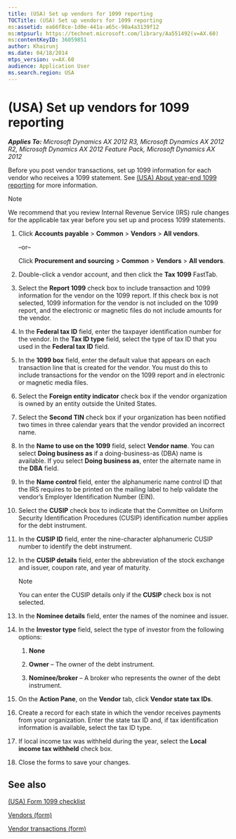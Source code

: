 ```yaml
---
title: (USA) Set up vendors for 1099 reporting
TOCTitle: (USA) Set up vendors for 1099 reporting
ms:assetid: ea66f8ce-1d0e-441a-a65c-90a4a3139f12
ms:mtpsurl: https://technet.microsoft.com/library/Aa551492(v=AX.60)
ms:contentKeyID: 36059851
author: Khairunj
ms.date: 04/18/2014
mtps_version: v=AX.60
audience: Application User
ms.search.region: USA
---
```


# (USA) Set up vendors for 1099 reporting 


_**Applies To:** Microsoft Dynamics AX 2012 R3, Microsoft Dynamics AX 2012 R2, Microsoft Dynamics AX 2012 Feature Pack, Microsoft Dynamics AX 2012_

Before you post vendor transactions, set up 1099 information for each vendor who receives a 1099 statement. See [(USA) About year-end 1099 reporting](usa-about-year-end-1099-reporting.md) for more information.


> [!NOTE]
> <P>We recommend that you review Internal Revenue Service (IRS) rule changes for the applicable tax year before you set up and process 1099 statements.</P>



1.  Click **Accounts payable** \> **Common** \> **Vendors** \> **All vendors**.
    
    –or–
    
    Click **Procurement and sourcing** \> **Common** \> **Vendors** \> **All vendors**.

2.  Double-click a vendor account, and then click the **Tax 1099** FastTab.

3.  Select the **Report 1099** check box to include transaction and 1099 information for the vendor on the 1099 report. If this check box is not selected, 1099 information for the vendor is not included on the 1099 report, and the electronic or magnetic files do not include amounts for the vendor.

4.  In the **Federal tax ID** field, enter the taxpayer identification number for the vendor. In the **Tax ID type** field, select the type of tax ID that you used in the **Federal tax ID** field.

5.  In the **1099 box** field, enter the default value that appears on each transaction line that is created for the vendor. You must do this to include transactions for the vendor on the 1099 report and in electronic or magnetic media files.

6.  Select the **Foreign entity indicator** check box if the vendor organization is owned by an entity outside the United States.

7.  Select the **Second TIN** check box if your organization has been notified two times in three calendar years that the vendor provided an incorrect name.

8.  In the **Name to use on the 1099** field, select **Vendor name**. You can select **Doing business as** if a doing-business-as (DBA) name is available. If you select **Doing business as**, enter the alternate name in the **DBA** field.

9.  In the **Name control** field, enter the alphanumeric name control ID that the IRS requires to be printed on the mailing label to help validate the vendor’s Employer Identification Number (EIN).

10. Select the **CUSIP** check box to indicate that the Committee on Uniform Security Identification Procedures (CUSIP) identification number applies for the debt instrument.

11. In the **CUSIP ID** field, enter the nine-character alphanumeric CUSIP number to identify the debt instrument.

12. In the **CUSIP details** field, enter the abbreviation of the stock exchange and issuer, coupon rate, and year of maturity.
    

    > [!NOTE]
    > <P>You can enter the CUSIP details only if the <STRONG>CUSIP</STRONG> check box is not selected.</P>



13. In the **Nominee details** field, enter the names of the nominee and issuer.

14. In the **Investor type** field, select the type of investor from the following options:
    
    1.  **None**
    
    2.  **Owner** – The owner of the debt instrument.
    
    3.  **Nominee/broker** – A broker who represents the owner of the debt instrument.

15. On the **Action Pane**, on the **Vendor** tab, click **Vendor state tax IDs**.

16. Create a record for each state in which the vendor receives payments from your organization. Enter the state tax ID and, if tax identification information is available, select the tax ID type.

17. If local income tax was withheld during the year, select the **Local income tax withheld** check box.

18. Close the forms to save your changes.

## See also

[(USA) Form 1099 checklist](usa-form-1099-checklist.md)

[Vendors (form)](https://technet.microsoft.com/library/aa592162\(v=ax.60\))

[Vendor transactions (form)](https://technet.microsoft.com/library/aa572427\(v=ax.60\))

  


